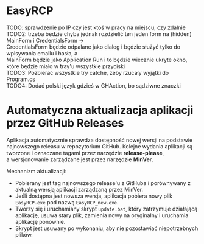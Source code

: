 # EasyRCP

TODO: sprawdzenie po IP czy jest ktoś w pracy na miejscu, czy zdalnie <br />
TODO2: trzeba będzie chyba jednak rozdzielić ten jeden form na (hidden) MainForm i CredentialsForm -> <br />
CredentialsForm będzie odpalane jako dialog i będzie służyć tylko do wpisywania emailu i hasła, a <br />
MainForm będzie jako Application Run i to będzie wiecznie ukryte okno, które będzie miało w tray'u wszystkie przyciski <br />
TODO3: Pozbierać wszystkie try catche, żeby rzucały wyjątki do Program.cs <br />
TODO4: Dodać polski język gdzieś w GHAction, bo sądziwne znaczki <br />

# Automatyczna aktualizacja aplikacji przez GitHub Releases

Aplikacja automatycznie sprawdza dostępność nowej wersji na podstawie najnowszego releasu w repozytorium GitHub. 
Kolejne wydania aplikacji są tworzone i oznaczane tagami przez narzędzie **release-please**,  
a wersjonowanie zarządzane jest przez narzędzie **MinVer**.

Mechanizm aktualizacji:

- Pobierany jest tag najnowszego release'u z GitHuba i porównywany z aktualną wersją aplikacji zarządzaną przez MinVer.
- Jeśli dostępna jest nowsza wersja, aplikacja pobiera nowy plik `EasyRCP.exe` pod nazwą `EasyRCP_new.exe`.
- Tworzy się i uruchamiany skrypt `update.bat`, który zatrzymuje działającą aplikację, usuwa stary plik, zamienia nowy na oryginalny i uruchamia aplikację ponownie.
- Skrypt jest usuwany po wykonaniu, aby nie pozostawiać niepotrzebnych plików.